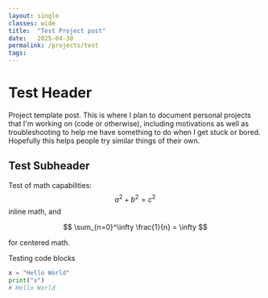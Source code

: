 ```yaml
---
layout: single
classes: wide
title:  "Test Project post"
date:   2025-04-30 
permalink: /projects/test
tags: 
---
```



# Test Header
Project template post. This is where I plan to document personal projects that I'm working on (code or otherwise), including motivations as well as troubleshooting to help me have something to do when I get stuck or bored. Hopefully this helps people try similar things of their own. 

## Test Subheader
Test of math capabilities: $$ a^2 + b^2 = c^2 $$ inline math, and

$$ \sum_{n=0}^\infty \frac{1}{n} = \infty $$

for centered math.

Testing code blocks 

~~~ Python
x = "Hello World"
print("x")
# Hello World
~~~

